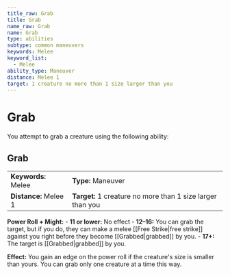 ```yaml
---
title_raw: Grab
title: Grab
name_raw: Grab
name: Grab
type: abilities
subtype: common maneuvers
keywords: Melee
keyword_list:
  - Melee
ability_type: Maneuver
distance: Melee 1
target: 1 creature no more than 1 size larger than you
---
```


# Grab

You attempt to grab a creature using the following ability:

## Grab

|                       |                                                            |
| :-------------------- | :--------------------------------------------------------- |
| **Keywords:** Melee   | **Type:** Maneuver                                         |
| **Distance:** Melee 1 | **Target:** 1 creature no more than 1 size larger than you |

**Power Roll + Might:** - **11 or lower:** No effect - **12–16:** You can grab the target, but if you do, they can make a melee [[Free Strike|free strike]] against you right before they become [[Grabbed|grabbed]] by you. - **17+:** The target is [[Grabbed|grabbed]] by you.

**Effect:** You gain an edge on the power roll if the creature's size is smaller than yours. You can grab only one creature at a time this way.

